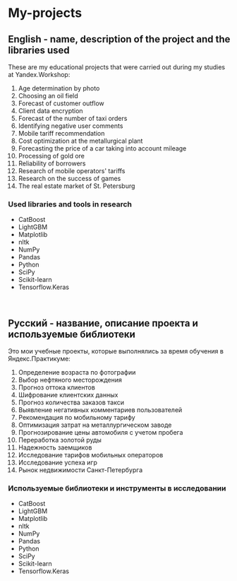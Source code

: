 # My-projects
## English - name, description of the project and the libraries used

These are my educational projects that were carried out during my studies at Yandex.Workshop:
1. Age determination by photo
2. Choosing an oil field
3. Forecast of customer outflow
4. Client data encryption
5. Forecast of the number of taxi orders
6. Identifying negative user comments
7. Mobile tariff recommendation
8. Cost optimization at the metallurgical plant
9. Forecasting the price of a car taking into account mileage
10. Processing of gold ore
11. Reliability of borrowers
12. Research of mobile operators' tariffs
13. Research on the success of games
14. The real estate market of St. Petersburg

### Used libraries and tools in research
* CatBoost
* LightGBM
* Matplotlib
* nltk
* NumPy
* Pandas
* Python
* SciPy
* Scikit-learn
* Tensorflow.Keras

<br>

## Русский - название, описание проекта и используемые библиотеки

Это мои учебные проекты, которые выполнялись за время обучения в Яндекс.Практикуме:
1. Определение возраста по фотографии
2. Выбор нефтяного месторождения
3. Прогноз оттока клиентов
4. Шифрование клиентских данных
5. Прогноз количества заказов такси
6. Выявление негативных комментариев пользователей
7. Рекомендация по мобильному тарифу
8. Оптимизация затрат на металлургическом заводе
9. Прогнозирование цены автомобиля с учетом пробега
10. Переработка золотой руды
11. Надежность заемщиков
12. Исследование тарифов мобильных операторов
13. Исследование успеха игр
14. Рынок недвижимости Санкт-Петербурга

### Используемые библиотеки и инструменты в исследовании
* CatBoost
* LightGBM
* Matplotlib
* nltk
* NumPy
* Pandas
* Python
* SciPy
* Scikit-learn
* Tensorflow.Keras
